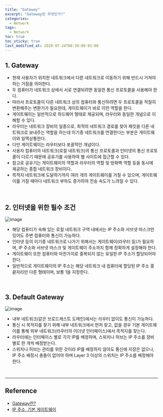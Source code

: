 ```yaml
---
title: "Gateway"
excerpt: "Gateway란 무엇인가?"
categories:
  - Network
tags:
  - Network
toc: true
toc_sticky: true
last_modified_at: 2020-07-24T08:30:00-05:00
---
```


## 1. Gateway

* 현재 사용자가 위치한 네트워크에서 다른 네트워크로 이동하기 위해 반드시 거쳐야 하는 거점을 의미한다.
* 두 컴퓨터가 네트워크 상에서 서로 연결되려면 동일한 통신 프로토콜을 사용해야 한다.
* 따라서 프로토콜이 다른 네트워크 상의 컴퓨터와 통신하려면 두 프로토콜을 적절히 변환해주는 변환기가 필요한데, 게이트웨이가 바로 이런 역할을 한다.
* 게이트웨이는 일반적으로 하드웨어 형태로 제공되며, 라우터와 동일한 개념으로 이해할 수 있다.
* 라우터는 네트워크 장비의 일종으로, 최적의 네트워크 경로를 찾아 패킷을 다른 네트워크로 보내주는 역할을 하는데 이기종 네트워크를 연결한다는 부분은 게이트웨이와 일맥상통한다.
* 다만 게이트웨이는 라우터보다 포괄적인 개념이다.
* 사용자 컴퓨터의 네트워크(로컬 네트워크)의 통신 프로토콜과 인터넷의 통신 프로토콜이 다르기 때문에 공유기를 사용하여 웹 사이트에 접근할 수 있다.
* 참고로 공유기는 게이트웨이의 역할과 라우터의 역할 및 방화벽 역할 등을 동시에 제공하는 종합 네트워크 장비이다.
* 목적지 네트워크에 도달하기까지 여러 개의 게이트웨이를 거칠 수 있으며, 게이트웨이를 거칠 때마다 네트워크 부하도 증가하여 전송 속도가 느려질 수 있다.

<br>

## 2. 인터넷을 위한 필수 조건

![image](https://user-images.githubusercontent.com/56240505/77399785-753f9780-6ded-11ea-9bac-2e4893c7b8a4.png)

* 해당 컴퓨터가 속해 있는 로컬 네트워크 구역 내에서는 IP 주소와 서브넷 마스크만 있어도 주변 컴퓨터와 통신이 가능하다.
* 인터넷 등의 이기종 네트워크로 나가기 위해서는 게이트웨이(라우터 등)가 필요하며, IP 주소와 서브넷 마스크 및 게이트웨이 주소까지 함께 정확하게 설정해야 한다.
* 게이트웨이 또한 컴퓨터와 마찬가지로 중복되지 않는 유일한 IP 주소가 할당되어야 한다.
* 일반적으로 게이트웨이의 IP 주소는 해당 네트워크 내 컴퓨터에 할당된 IP 주소 중 끝자리만 다른 형태이며, 보통 1을 지정한다.

<br>

## 3. Default Gateway

![image](https://user-images.githubusercontent.com/56240505/77400248-352ce480-6dee-11ea-96a2-ac3f4fafea6f.png)

* 내부 네트워크(같은 브로드캐스트 도메인)에서는 라우터 없이도 통신이 가능하다.
* 통신 시 목적지를 찾기 위해 내부 네트워크에서 먼저 찾고, 없을 경우 기본 게이트웨이를 통해 외부 네트워크(라우터의 이더넷 인터페이스)에서 목적지를 찾는다.
* 라우터에는 인터페이스 별로 각각 IP를 배정하며, 스위치나 허브는 IP 주소를 장비별로 한 개씩 배정받는다.
* 스위치나 허브는 관리를 위한 것이라 IP를 배정하지 않아도 통신에 지장은 없으나, IP 주소 배정시 충돌이 없어야 하며 Layer 3 이상의 스위치는 IP 주소를 배정해야 한다.

<br>

---

## Reference

* [Gateway란?](https://brownbears.tistory.com/195)
* [IP 주소, 기본 게이트웨이](https://eunguru.tistory.com/171)
